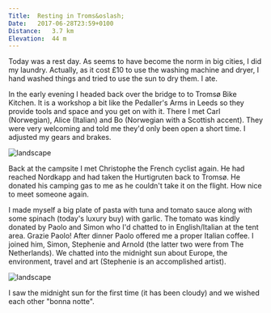 ```yaml
---
Title:	Resting in Troms&oslash;
Date:	2017-06-28T23:59+0100
Distance:	3.7 km
Elevation:	44 m
---
```


Today was a rest day. As seems to have become the norm in big cities, I did my laundry. Actually, as it cost &pound;10 to use the washing machine and dryer, I hand washed things and tried to use the sun to dry them. I ate.

In the early evening I headed back over the bridge to to Troms&oslash; Bike Kitchen. It is a workshop a bit like the Pedaller's Arms in Leeds so they provide tools and space and you get on with it. There I met Carl (Norwegian), Alice (Italian) and Bo (Norwegian with a Scottish accent). They were very welcoming and told me they'd only been open a short time. I adjusted my gears and brakes.

![landscape](https://pbs.twimg.com/media/DDbdrJ5XUAAVUAU?format=jpg "Bo, Alice, and Carl")

Back at the campsite I met Christophe the French cyclist again. He had reached Nordkapp and had taken the Hurtigruten back to Troms&oslash;. He donated his camping gas to me as he couldn't take it on the flight. How nice to meet someone again.

I made myself a big plate of pasta with tuna and tomato sauce along with some spinach (today's luxury buy) with garlic. The tomato was kindly donated by Paolo and Simon who I'd chatted to in English/Italian at the tent area. Grazie Paolo! After dinner Paolo offered me a proper Italian coffee. I joined him, Simon, Stephenie and Arnold (the latter two were from The Netherlands). We chatted into the midnight sun about Europe, the environment, travel and art (Stephenie is an accomplished artist).

![landscape](https://pbs.twimg.com/media/DDgahy3XkAAH7Ok?format=jpg "Paolo, Simon, Stephenie, and Arnold")

I saw the midnight sun for the first time (it has been cloudy) and we wished each other "bonna notte".
